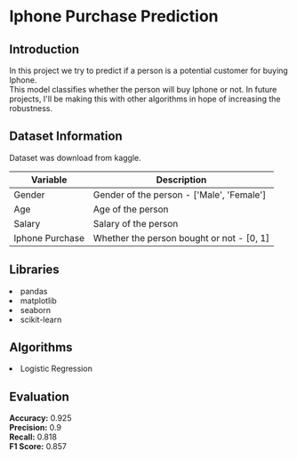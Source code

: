 # Iphone Purchase Prediction


## Introduction

In this project we try to predict if a person is a potential customer for buying Iphone.  
This model classifies whether the person will buy Iphone or not.
In future projects, I'll be making this with other algorithms in hope of increasing the robustness.  

## Dataset Information

Dataset was download from kaggle.  

Variable | Description
----------|--------------
Gender | Gender of the person - ['Male', 'Female']
Age | Age of the person
Salary | Salary of the person
Iphone Purchase | Whether the person bought or not - [0, 1]

## Libraries

<li>pandas</li>
<li>matplotlib</li>
<li>seaborn</li>
<li>scikit-learn</li>

## Algorithms

<li>Logistic Regression</li>

## Evaluation
 
**Accuracy:** 0.925  
**Precision:** 0.9  
**Recall:** 0.818  
**F1 Score:** 0.857
